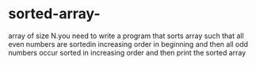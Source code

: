 # sorted-array-
array of size N.you need to write a program that sorts array such that all even numbers are sortedin increasing order in beginning and then all odd numbers occur sorted in increasing order and then print the sorted array
